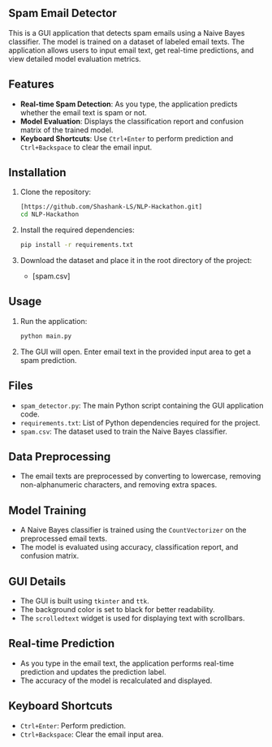 ## Spam Email Detector

This is a GUI application that detects spam emails using a Naive Bayes classifier. The model is trained on a dataset of labeled email texts. The application allows users to input email text, get real-time predictions, and view detailed model evaluation metrics.

## Features

- **Real-time Spam Detection**: As you type, the application predicts whether the email text is spam or not.
- **Model Evaluation**: Displays the classification report and confusion matrix of the trained model.
- **Keyboard Shortcuts**: Use `Ctrl+Enter` to perform prediction and `Ctrl+Backspace` to clear the email input.

## Installation

1. Clone the repository:
   ```bash
   [https://github.com/Shashank-LS/NLP-Hackathon.git]
   cd NLP-Hackathon
   ```

2. Install the required dependencies:
   ```bash
   pip install -r requirements.txt
   ```

3. Download the dataset and place it in the root directory of the project:
   - [spam.csv]

## Usage

1. Run the application:
   ```bash
   python main.py
   ```

2. The GUI will open. Enter email text in the provided input area to get a spam prediction.

## Files

- `spam_detector.py`: The main Python script containing the GUI application code.
- `requirements.txt`: List of Python dependencies required for the project.
- `spam.csv`: The dataset used to train the Naive Bayes classifier.

## Data Preprocessing

- The email texts are preprocessed by converting to lowercase, removing non-alphanumeric characters, and removing extra spaces.

## Model Training

- A Naive Bayes classifier is trained using the `CountVectorizer` on the preprocessed email texts.
- The model is evaluated using accuracy, classification report, and confusion matrix.

## GUI Details

- The GUI is built using `tkinter` and `ttk`.
- The background color is set to black for better readability.
- The `scrolledtext` widget is used for displaying text with scrollbars.

## Real-time Prediction

- As you type in the email text, the application performs real-time prediction and updates the prediction label.
- The accuracy of the model is recalculated and displayed.

## Keyboard Shortcuts

- `Ctrl+Enter`: Perform prediction.
- `Ctrl+Backspace`: Clear the email input area.
